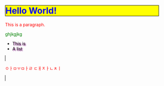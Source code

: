 <!-- CSS media query on a link element -->
<html>
<head>
<script type="text/javascript">
var img = new Image();

// 변수
// 스크롤될 이미지, 방향, 속도를 바꾸려면 변수값을 바꾼다.

img.src = 'https://mdn.mozillademos.org/files/4553/Capitan_Meadows,_Yosemite_National_Park.jpg';
var CanvasXSize = 800;
var CanvasYSize = 200;
var speed = 5; // 값이 작을 수록 빨라진다
var scale = 1.05;
var y = -4.5; // 수직 옵셋

// 주요 프로그램

var dx = 0.75;
var imgW;
var imgH;
var x = 0;
var clearX;
var clearY;
var ctx;

img.onload = function() {
    imgW = img.width*scale;
    imgH = img.height*scale;
    if (imgW > CanvasXSize) { x = CanvasXSize-imgW; } // 캔버스보다 큰 이미지
    if (imgW > CanvasXSize) { clearX = imgW; } // 캔버스보다 큰 이미지
    else { clearX = CanvasXSize; }
    if (imgH > CanvasYSize) { clearY = imgH; } // 캔버스보다 큰 이미지
    else { clearY = CanvasYSize; }
    // 캔버스 요소 얻기
    ctx = document.getElementById('canvas').getContext('2d');
    // 새로 그리기 속도 설정
    return setInterval(draw, speed);
}

function draw() {
    // 캔버스를 비운다
    ctx.clearRect(0,0,clearX,clearY);
    // 이미지가 캔버스보다 작거나 같다면 (If image is <= Canvas Size)
    if (imgW <= CanvasXSize) {
        // 재설정, 처음부터 시작
        if (x > (CanvasXSize)) { x = 0; }
        // 추가 이미지 그리기
        if (x > (CanvasXSize-imgW)) { ctx.drawImage(img,x-CanvasXSize+1,y,imgW,imgH); }
    }
    // 이미지가 캔버스보다 크다면 (If image is > Canvas Size)
    else {
        // 재설정, 처음부터 시작
        if (x > (CanvasXSize)) { x = CanvasXSize-imgW; }
        // 추가 이미지 그리기
        if (x > (CanvasXSize-imgW)) { ctx.drawImage(img,x-imgW+1,y,imgW,imgH); }
    }
    // 이미지 그리기
    ctx.drawImage(img,x,y,imgW,imgH);
    // 움직임 정도
    x += dx;
}
</script>
<style>
canvas { 
border: 1px solid black;
}
h1 {
  color: blue;
  background-color: yellow;
  border: 1px solid black;
}

p {
  color: red;
}

li {
  text-shadow: 2px 2px 3px purple;
}
p2 {
  color: green;
}

</style>
</head>
<body>
<h1>Hello World!</h1>

<p>This is a paragraph.</p>
<p2>ghjkgjkg</p2>

<ul>
  <li>This is</li>
  <li>A list</li>
</ul>
<canvas id="canvas" width="800" height="200">
<p>ㅇㅏㅁㅜㅁㅏㄹ ㄷㅐㅈㅏㄴㅊㅣ</p>
</canvas>
</body>
</html>
